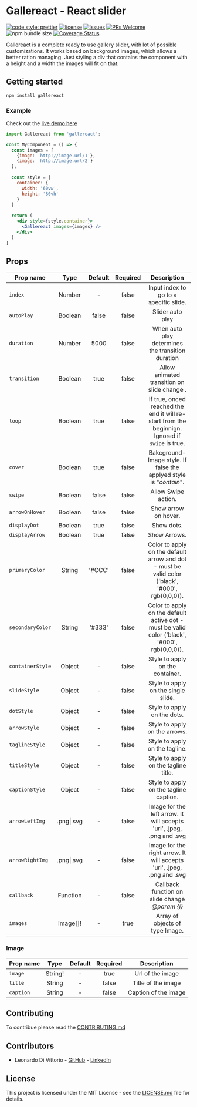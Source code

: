 # Gallereact - React slider

[![code style: prettier](https://img.shields.io/badge/code_style-prettier-ff69b4.svg?style=flat)](https://github.com/prettier/prettier) [![license](https://img.shields.io/github/license/marcoantonioghiani01/create-koa-application.svg)](https://github.com/marcoantonioghiani01/create-koa-application/blob/master/LICENSE) [![Issues](http://img.shields.io/github/issues/Leon31/gallereact.svg)](https://github.com/Leon31/gallereact/issues ) [![PRs Welcome](https://img.shields.io/badge/PRs-welcome-brightgreen.svg?style=flat)](http://makeapullrequest.com) ![npm bundle size](https://img.shields.io/bundlephobia/minzip/gallereact.svg) [![Coverage Status](https://coveralls.io/repos/github/Leon31/gallereact/badge.svg?branch=master)](https://coveralls.io/github/Leon31/gallereact?branch=master)

Gallereact is a complete ready to use gallery slider, with lot of possible customizations. It works based on background images, which allows a better ration managing. Just styling a div that contains the component with a height and a width the images will fit on that.

## Getting started

```bash
npm install gallereact
```

### Example

Check out the [live demo here](https://gallereact.netlify.com/)

```jsx
import Gallereact from 'gallereact';

const MyComponent = () => {
  const images = [
    {image: 'http://image.url/1'},
    {image: 'http://image.url/2'}
  ];
  
  const style = {
    container: {
      width: '60vw',
      height: '80vh'
    }
  }
                  
  return (
    <div style={style.container}>
      <Gallereact images={images} />
    </div>
  )
}

```



## Props

| Prop name        |    Type    | Default | Required |                         Description                          |
| ---------------- | :--------: | :-----: | :------: | :----------------------------------------------------------: |
| `index`          |   Number   |    -    |  false   |            Input index to go to a specific slide.            |
| `autoPlay`       |  Boolean   |  false  |  false   |                       Slider auto play                       |
| `duration`       |   Number   |  5000   |  false   |      When auto play determines the transition duration       |
| `transition`     |  Boolean   |  true   |  false   |         Allow animated transition on slide change .          |
| `loop`           |  Boolean   |  true   |  false   | If true, onced reached the end it will re-start from the beginnign. Ignored if `swipe` is true. |
| `cover`          |  Boolean   |  true   |  false   | Bakcground-Image style. If false the applyed style is "*contain*". |
| `swipe`          |  Boolean   |  false  |  false   |                     Allow Swipe action.                      |
| `arrowOnHover`   |  Boolean   |  false  |  false   |                     Show arrow on hover.                     |
| `displayDot`     |  Boolean   |  true   |  false   |                          Show dots.                          |
| `displayArrow`   |  Boolean   |  true   |  false   |                         Show Arrows.                         |
| `primaryColor`   |   String   | '#CCC'  |  false   | Color to apply on the default arrow and dot - must be valid color ('black', '#000', rgb(0,0,0)). |
| `secondaryColor` |   String   | '#333'  |  false   | Color to apply on the default active dot - must be valid color ('black', '#000', rgb(0,0,0)). |
| `containerStyle` |   Object   |    -    |  false   |               Style to apply on the container.               |
| `slideStyle`     |   Object   |    -    |  false   |             Style to apply on the single slide.              |
| `dotStyle`       |   Object   |    -    |  false   |                 Style to apply on the dots.                  |
| `arrowStyle`     |   Object   |    -    |  false   |                Style to apply on the arrows.                 |
| `taglineStyle`   |   Object   |    -    |  false   |                Style to apply on the tagline.                |
| `titleStyle`     |   Object   |    -    |  false   |             Style to apply on the tagline title.             |
| `captionStyle`   |   Object   |    -    |  false   |            Style to apply on the tagline caption.            |
| `arrowLeftImg`   | .png\|.svg |    -    |  false   | Image for the left arrow. It will accepts 'url', .jpeg, .png and  .svg |
| `arrowRightImg`  | .png\|.svg |    -    |  false   | Image for the right arrow. It will accepts 'url', .jpeg, .png and .svg |
| `callback`       |  Function  |    -    |  false   |       Callback function on slide change  *@param {i}*        |
| `images`         |  Image[]!  |    -    |   true   |               Array of objects of type Image.                |



### Image 

| Prop name |  Type   | Default | Required |     Description      |
| --------- | :-----: | :-----: | :------: | :------------------: |
| `image`   | String! |    -    |   true   |   Url of the image   |
| `title`   | String  |    -    |  false   |  Title of the image  |
| `caption` | String  |    -    |  false   | Caption of the image |



## Contributing

To contribue please read the [CONTRIBUTING.md](https://github.com/Leon31/gallereact/blob/master/CONTRIBUTING.md) 

## Contributors

* Leonardo Di Vittorio - [GitHub](https://github.com/Leon31) - [LinkedIn](https://www.linkedin.com/in/leonardo-di-vittorio/)

## License

This project is licensed under the MIT License - see the [LICENSE.md](https://github.com/Leon31/gallereact/blob/master/LICENSE) file for details.

